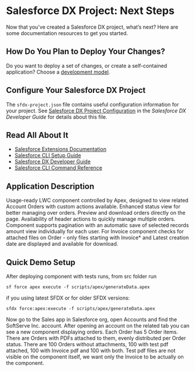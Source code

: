 # Salesforce DX Project: Next Steps

Now that you’ve created a Salesforce DX project, what’s next? Here are some documentation resources to get you started.

## How Do You Plan to Deploy Your Changes?

Do you want to deploy a set of changes, or create a self-contained application? Choose a [development model](https://developer.salesforce.com/tools/vscode/en/user-guide/development-models).

## Configure Your Salesforce DX Project

The `sfdx-project.json` file contains useful configuration information for your project. See [Salesforce DX Project Configuration](https://developer.salesforce.com/docs/atlas.en-us.sfdx_dev.meta/sfdx_dev/sfdx_dev_ws_config.htm) in the _Salesforce DX Developer Guide_ for details about this file.

## Read All About It

- [Salesforce Extensions Documentation](https://developer.salesforce.com/tools/vscode/)
- [Salesforce CLI Setup Guide](https://developer.salesforce.com/docs/atlas.en-us.sfdx_setup.meta/sfdx_setup/sfdx_setup_intro.htm)
- [Salesforce DX Developer Guide](https://developer.salesforce.com/docs/atlas.en-us.sfdx_dev.meta/sfdx_dev/sfdx_dev_intro.htm)
- [Salesforce CLI Command Reference](https://developer.salesforce.com/docs/atlas.en-us.sfdx_cli_reference.meta/sfdx_cli_reference/cli_reference.htm)

## Application Description
Usage-ready LWC component controlled by Apex, designed to view related Account Orders with custom actions available. Enhanced status view for better managing over orders. Preview and download orders directly on the page. Availability of header actions to quickly manage multiple orders. Component supports pagination with an automatic save of selected records amount view individually for each user. For Invoice component checks for attached files on Order - only files starting with Invoice* and Latest creation date are displayed and available for download. 

## Quick Demo Setup
After deploying component with tests runs, from src folder run
```
sf force apex execute -f scripts/apex/generateData.apex
```
if you using latest SFDX or for older SFDX versions:
```
sfdx force:apex:execute -f scripts/apex/generateData.apex
```
Now go to the Sales app in Salesforce org, open Accounts and find the SoftServe Inc. account. After opening an account on the related tab you can see a new component displaying orders. Each Order has 5 Order items. There are Orders with PDFs attached to them, evenly distributed per Order status. There are 100 Orders without attachments, 100 with test pdf attached, 100 with Invoice pdf and 100 with both. Test pdf files are not visible on the component itself, we want only the Invoice to be actually on the component.
